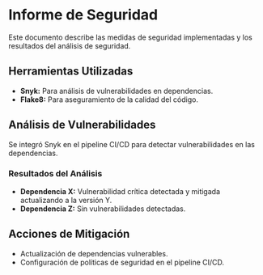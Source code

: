 # Informe de Seguridad

Este documento describe las medidas de seguridad implementadas y los resultados del análisis de seguridad.

## Herramientas Utilizadas

- **Snyk:** Para análisis de vulnerabilidades en dependencias.
- **Flake8:** Para aseguramiento de la calidad del código.

## Análisis de Vulnerabilidades

Se integró Snyk en el pipeline CI/CD para detectar vulnerabilidades en las dependencias. 

### Resultados del Análisis

- **Dependencia X:** Vulnerabilidad crítica detectada y mitigada actualizando a la versión Y.
- **Dependencia Z:** Sin vulnerabilidades detectadas.

## Acciones de Mitigación

- Actualización de dependencias vulnerables.
- Configuración de políticas de seguridad en el pipeline CI/CD.
